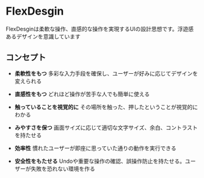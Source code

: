 # FlexDesgin
FlexDesginは柔軟な操作、直感的な操作を実現するUIの設計思想です。浮遊感あるデザインを意識しています

## コンセプト
- **柔軟性をもつ**
多彩な入力手段を確保し、ユーザーが好みに応じてデザインを変えられる

- **直感性をもつ**
どれほど操作が苦手な人でも簡単に使える

- **触っていることを視覚的に**
その場所を触った、押したということが視覚的にわかる

- **みやすさを保つ**
画面サイズに応じて適切な文字サイズ、余白、コントラストを持たせる

- **効率性**
慣れたユーザーが即座に思っていた通りの動作を実行できる

- **安全性をもたせる**
Undoや重要な操作の確認、誤操作防止を持たせる。ユーザーが失敗を恐れない環境を作る

